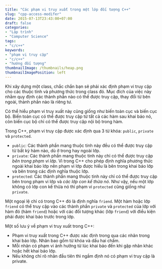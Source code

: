 ```yaml
---
title: "Các phạm vi truy xuất trong một lớp đối tượng C++"
slug: "cpp-access-modifer"
date: 2015-07-13T23:43:00+07:00
draft: false
categories:
- "Lập trình"
- "Computer Science"
tags:
- "c/c++"
keywords:
- "phạm vi truy cập"
- "c/c++"
- "hướng đối tượng"
thumbnailImage: /thumbnails/heap.png
thumbnailImagePosition: left
---
```


Khi xây dựng một class, chắc chắn bạn sẽ phải xác định phạm vi truy cập cho các thuộc tính và phương thức trong class đó. Mục đích của việc này nhằm quy định các thành phần nào có thể được truy cập, thay đổi từ bên ngoài, thành phần nào là riêng tư.

<!--more-->

Có thể hiểu phạm vi truy xuất này cũng giống như biến toàn cục và biến cục bộ. Biến toàn cục có thể được truy cập từ tất cả các hàm sau khai báo nó, còn biến cục bộ chỉ có thể được truy cập nội bộ trong hàm.

Trong C++, phạm vi truy cập được xác định qua 3 từ khóa: `public`, `private` và `protected`.

- `public`: Các thành phần mang thuộc tinh này đều có thể được truy cập từ bất kỳ hàm nào, dù ở trong hay ngoài lớp.
- `private`: Các thành phần mang thuộc tinh này chỉ có thể được truy cập *bên trong phạm vi lớp*. Vì trong C++ cho phép định nghĩa phương thức ngoài khai báo lớp nên phạm vi lớp được hiểu là bên trong khai báo lớp và bên trong các định nghĩa thuộc lớp. 
- `protected`: Các thành phần mang thuộc tinh này chỉ có thể được truy cập bên trong phạm vi lớp và *các lớp con kế thừa nó*. Như vậy, nếu một lớp không có lớp con kế thừa nó thì phạm vi `protected` cũng giống như `private`.

Một ngoại lệ chỉ có trong C++ đó là định nghĩa `friend`. Một hàm hoặc lớp `friend` có thể truy cập vào các thành phần `private` và `protected` của lớp với hàm đó (hàm `friend`) hoặc với các đối tượng khác (lớp `friend`) với điều kiện phải được khai báo trước trong lớp.

Một số lưu ý về phạm vi truy xuất trong C++:

- Phạm vi truy xuất trong C++ được xác định trong qua các nhãn trong khai báo lớp. Nhãn bao gồm từ khóa và dấu hai chấm.
- Mỗi nhãn có phạm vi ảnh hưởng từ lúc khai báo đến khi gặp nhãn khác hoặc hết khai báo lớp.
- Nếu không chỉ rõ nhãn đầu tiên thì ngầm định nó có phạm vi truy cập là private.